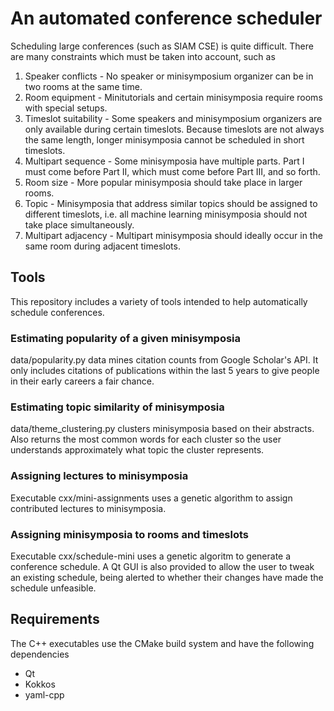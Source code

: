 # An automated conference scheduler
Scheduling large conferences (such as SIAM CSE) is quite difficult. There are many constraints which must be taken into account, such as
1. Speaker conflicts - No speaker or minisymposium organizer can be in two rooms at the same time.
2. Room equipment - Minitutorials and certain minisymposia require rooms with special setups.
3. Timeslot suitability - Some speakers and minisymposium organizers are only available during certain timeslots. Because timeslots are not always the same length, longer minisymposia cannot be scheduled in short timeslots.
4. Multipart sequence - Some minisymposia have multiple parts. Part I must come before Part II, which must come before Part III, and so forth.
5. Room size - More popular minisymposia should take place in larger rooms.
6. Topic - Minisymposia that address similar topics should be assigned to different timeslots, i.e. all machine learning minisymposia should not take place simultaneously.
7. Multipart adjacency - Multipart minisymposia should ideally occur in the same room during adjacent timeslots.

## Tools
This repository includes a variety of tools intended to help automatically schedule conferences.

### Estimating popularity of a given minisymposia
data/popularity.py data mines citation counts from Google Scholar's API. It only includes citations of publications within the last 5 years to give people in their early careers a fair chance.

### Estimating topic similarity of minisymposia
data/theme_clustering.py clusters minisymposia based on their abstracts. Also returns the most common words for each cluster so the user understands approximately what topic the cluster represents.

### Assigning lectures to minisymposia
Executable cxx/mini-assignments uses a genetic algorithm to assign contributed lectures to minisymposia.

### Assigning minisymposia to rooms and timeslots
Executable cxx/schedule-mini uses a genetic algoritm to generate a conference schedule. A Qt GUI is also provided to allow the user to tweak an existing schedule, being alerted to whether their changes have made the schedule unfeasible.

## Requirements
The C++ executables use the CMake build system and have the following dependencies
* Qt
* Kokkos
* yaml-cpp
